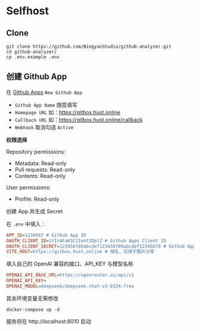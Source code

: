 # Selfhost

## Clone
```shell
git clone https://github.com/BingyanStudio/github-analyzer.git
cd github-analyzer/
cp .env.example .env
```
## 创建 Github App
在 [Github Apps](https://github.com/settings/apps) `New Github App`

- `Github App Name` 随意填写
- `Homepage URL` 如：https://gitbox.hust.online
- `Callback URL` 如：https://gitbox.hust.online/callback
- `Webhook` 取消勾选 `Active`

**权限选择**

Repository permissions:
  - Metadata: Read-only
  - Pull requests: Read-only
  - Contents: Read-only

User permissions:
  - Profile: Read-only

创建 App 并生成 Secret

在 `.env` 中填入：
```ini
APP_ID=1234567 # Github App ID
OAUTH_CLIENT_ID=1tIsAFaK3C1Ient1DplZ # Github Apps Client ID
OAUTH_CLIENT_SECRET=123456789abcdef123456789abcdef12345678 # Github Apps Client Secret
VITE_HOST=https://gitbox.hust.online # 域名，仅用于图片分享
```

填入自己的 OpenAI 兼容的接口、API_KEY 与模型名称
```ini
OPENAI_API_BASE_URL=https://openrouter.ai/api/v1
OPENAI_API_KEY=
OPENAI_MODEL=deepseek/deepseek-chat-v3-0324:free
```

其余环境变量无需修改

```shell
docker-compose up -d
```

服务将在 http://localhost:8010 启动